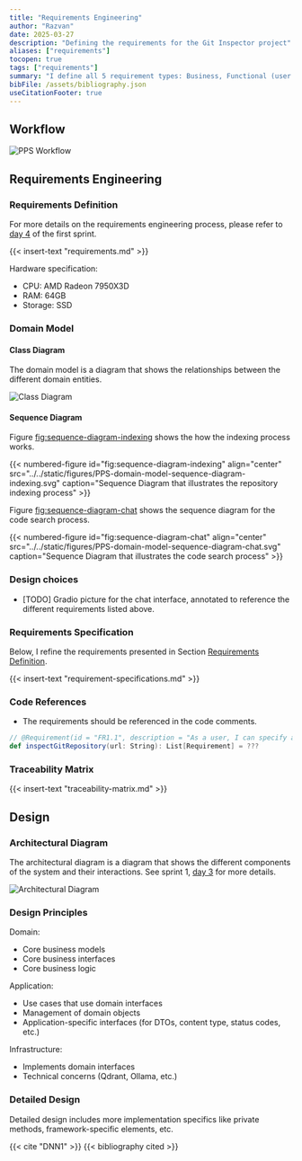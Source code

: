 ```yaml
---
title: "Requirements Engineering"
author: "Razvan"
date: 2025-03-27
description: "Defining the requirements for the Git Inspector project"
aliases: ["requirements"]
tocopen: true
tags: ["requirements"]
summary: "I define all 5 requirement types: Business, Functional (user and system), Non-Functional, Implementation."
bibFile: /assets/bibliography.json
useCitationFooter: true
---
```


<!-- markdownlint-disable MD051 -->

## Workflow

![PPS Workflow](../../static/figures/PPS-workflow.svg)

## Requirements Engineering

### Requirements Definition

For more details on the requirements engineering process, please refer to [day 4](sprint1/daily_updates/2025-03-27.md) of the first sprint.

{{< insert-text "requirements.md" >}}

Hardware specification:

- CPU: AMD Radeon 7950X3D
- RAM: 64GB
- Storage: SSD

### Domain Model

#### Class Diagram

The domain model is a diagram that shows the relationships between the different domain entities.

![Class Diagram](../../static/figures/PPS-domain-model-class-diagram.svg)

#### Sequence Diagram

Figure [fig:sequence-diagram-indexing](#fig:sequence-diagram-indexing) shows the how the indexing process works.

{{< numbered-figure id="fig:sequence-diagram-indexing" align="center" src="../../static/figures/PPS-domain-model-sequence-diagram-indexing.svg" caption="Sequence Diagram that illustrates the repository indexing process" >}}


Figure [fig:sequence-diagram-chat](#fig:sequence-diagram-chat) shows the sequence diagram for the code search process.

{{< numbered-figure id="fig:sequence-diagram-chat" align="center" src="../../static/figures/PPS-domain-model-sequence-diagram-chat.svg" caption="Sequence Diagram that illustrates the code search process" >}}

### Design choices

- [TODO] Gradio picture for the chat interface, annotated to reference the different requirements listed above.

### Requirements Specification

Below, I refine the requirements presented in Section [Requirements Definition](#requirements-definition).

{{< insert-text "requirement-specifications.md" >}}

### Code References

- The requirements should be referenced in the code comments.

```scala
// @Requirement(id = "FR1.1", description = "As a user, I can specify a Git repository URL to inspect its code.")
def inspectGitRepository(url: String): List[Requirement] = ???
```

### Traceability Matrix

{{< insert-text "traceability-matrix.md" >}}

## Design

### Architectural Diagram

The architectural diagram is a diagram that shows the different components of the system and their interactions. See sprint 1, [day 3](sprint1/daily_updates/2025-03-26.md) for more details.

![Architectural Diagram](../../static/figures/PPS-architecture.svg)

### Design Principles

Domain:
  - Core business models
  - Core business interfaces
  - Core business logic

Application:
  - Use cases that use domain interfaces
  - Management of domain objects
  - Application-specific interfaces (for DTOs, content type, status codes, etc.)

Infrastructure:
  - Implements domain interfaces
  - Technical concerns (Qdrant, Ollama, etc.)

### Detailed Design

Detailed design includes more implementation specifics like private methods, framework-specific elements, etc.

{{< cite "DNN1" >}}
{{< bibliography cited >}}
